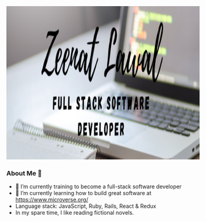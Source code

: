 

<p align="center">
  <img width="1100" height="400" src="Zeenat-Lawal.png">
</p>

### About Me :woman:

- 🔭 I’m currently training to become a full-stack software developer
- 🌱 I’m currently learning how to build great software at https://www.microverse.org/
- Language stack: JavaScript, Ruby, Rails, React & Redux
- In my spare time, I like reading fictional novels.
